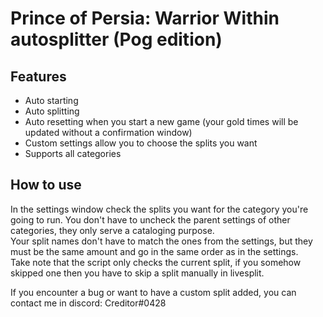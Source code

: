 # Prince of Persia: Warrior Within autosplitter (Pog edition)
## Features
- Auto starting
- Auto splitting
- Auto resetting when you start a new game (your gold times will be updated without a confirmation window)
- Custom settings allow you to choose the splits you want
- Supports all categories
 
## How to use

In the settings window check the splits you want for the category you're going to run. You don't have to uncheck the parent settings of other categories, they only serve a cataloging purpose.  
Your split names don't have to match the ones from the settings, but they must be the same amount and go in the same order as in the settings.  
Take note that the script only checks the current split, if you somehow skipped one then you have to skip a split manually in livesplit.

If you encounter a bug or want to have a custom split added, you can contact me in discord: Creditor#0428
